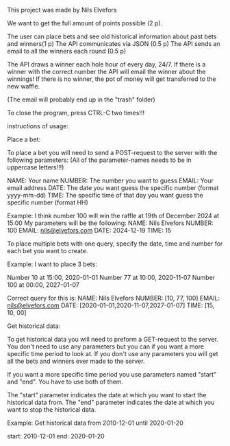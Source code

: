 This project was made by Nils Elvefors

We want to get the full amount of points possible (2 p).

The user can place bets and see old historical information
about past bets and winners(1 p)
The API communicates via JSON (0.5 p)
The API sends an email to all the winners each round (0.5 p)


The API draws a winner each hole hour of every day, 24/7.
If there is a winner with the correct number the API will email the
winner about the winnings!
If there is no winner, the pot of money will get transferred to the new waffle.

(The email will probably end up in the "trash" folder)

To close the program, press CTRL-C two times!!!

instructions of usage:

Place a bet:

To place a bet you will need to send a POST-request to the server with the
following parameters:
(All of the parameter-names needs to be in uppercase letters!!!)

NAME: Your name
NUMBER: The number you want to guess
EMAIL: Your email address
DATE: The date you want guess the specific number (format yyyy-mm-dd)
TIME: The specific time of that day you want guess the specific number (format HH)

Example:
I think number 100 will win the raffle at 19th of December 2024 at 15:00
My parameters will be the following:
NAME: Nils Elvefors
NUMBER: 100
EMAIL: nils@elvefors.com
DATE: 2024-12-19
TIME: 15


To place multiple bets with one query, specify the date, time and number for
each bet you want to create.

Example:
I want to place 3 bets:

Number 10 at 15:00, 2020-01-01
Number 77 at 10:00, 2020-11-07
Number 100 at 00:00, 2027-01-07

Correct query for this is:
NAME: Nils Elvefors
NUMBER: [10, 77, 100]
EMAIL: nils@elvefors.com
DATE: [2020-01-01,2020-11-07,2027-01-07]
TIME: [15, 10, 00]



Get historical data:

To get historical data you will need to preform a GET-request to the server.
You don't need to use any parameters but you can if you want a
more specific time period to look at.
If you don't use any parameters you will get all the bets and winners ever made
to the server.


If you want a more specific time period you use parameters named "start"
and "end".
You have to use both of them.

The "start" parameter indicates the date at which you want to start the
historical data from.
The "end" parameter indicates the date at which you want to stop the
historical data.

Example:
Get historical data from 2010-12-01 until 2020-01-20

start: 2010-12-01
end:   2020-01-20

